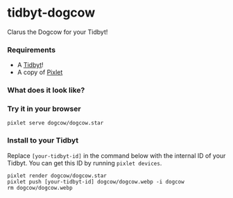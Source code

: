 # tidbyt-dogcow
Clarus the Dogcow for your Tidbyt!

### Requirements
 - A [Tidbyt](https://tidbyt.com/)!
 - A copy of [Pixlet](https://tidbyt.dev/docs/build/installing-pixlet)

### What does it look like?


### Try it in your browser
```
pixlet serve dogcow/dogcow.star
```

### Install to your Tidbyt
Replace `[your-tidbyt-id]` in the command below with the internal ID of your Tidbyt. You can get this ID by running `pixlet devices`.

```
pixlet render dogcow/dogcow.star
pixlet push [your-tidbyt-id] dogcow/dogcow.webp -i dogcow
rm dogcow/dogcow.webp
```